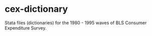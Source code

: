 # cex-dictionary
Stata files (dictionaries) for the 1980 - 1995 waves of BLS Consumer Expenditure Survey.
